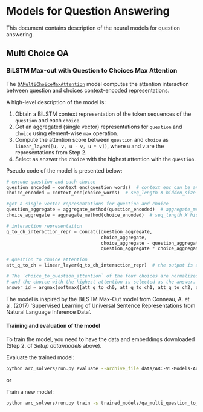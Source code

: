 # Models for Question Answering
This document contains description of the neural models for question answering.

## Multi Choice QA

### BiLSTM Max-out with Question to Choices Max Attention
The [`QAMultiChoiceMaxAttention`](multi_choice/qa_multi_choice_max_att.py) model computes the attention interaction between question and choices context-encoded representations.

A high-level description of the model is:
1. Obtain a BiLSTM context representation of the token sequences of the
`question` and each `choice`.
2. Get an aggregated (single vector) representations for `question` and `choice` using element-wise `max` operation.
3. Compute the attention score between `question` and `choice` as  `linear_layer([u, v, u - v, u * v])`, where `u` and `v` are the representations from Step 2.
4. Select as answer the `choice` with the highest attention with the `question`.

Pseudo code of the model is presented below:

```python
# encode question and each choice
question_encoded = context_enc(question_words)  # context_enc can be any AllenNLP supported context encoder or None. Bi-directional LSTM is used
choice_encoded = context_enc(choice_words)  # seq_length X hidden_size

#get a single vector representations for question and choice
question_aggregate = aggregate_method(question_encoded)  # aggregate_method can be max, min, avg. ``max`` is used.
choice_aggregate = aggregate_method(choice_encoded)  # seq_length X hidden_size

# interaction representaiton
q_to_ch_interaction_repr = concat([question_aggregate,
                                   choice_aggregate,
                                   choice_aggregate - question_aggregate,
                                   question_aggregate * choice_aggregate)  # 4 x hidden_size

# question to choice attention
att_q_to_ch = linear_layer(q_to_ch_interaction_repr)  # the output is a scalar value (size 1) for each question-to-choice interaction

# The `choice_to_question_attention` of the four choices are normalized using ``softmax``
# and the choice with the highest attention is selected as the answer.
answer_id = argmax(softmax([att_q_to_ch0, att_q_to_ch1, att_q_to_ch2, att_q_to_ch3]))

```

The model is inspired by the BiLSTM Max-Out model from Conneau, A. et al. (2017) ‘Supervised Learning of
Universal Sentence Representations from Natural Language Inference Data’.

#### Training and evaluation of the model

To train the model, you need to have the data and embeddings downloaded (Step 2. of *Setup data/models* above).

Evaluate the trained model:
```bash
python arc_solvers/run.py evaluate --archive_file data/ARC-V1-Models-Aug2018/max_att/model.tar.gz --evaluation_data_file data/ARC-V1-Feb2018/ARC-Challenge/ARC-Challenge-Test.jsonl
```

or

Train a new model:
```bash
python arc_solvers/run.py train -s trained_models/qa_multi_question_to_choices/serialization/ arc_solvers/training_config/qa/multi_choice/reader_qa_multi_choice_max_att_ARC_Chellenge_full.json
```
